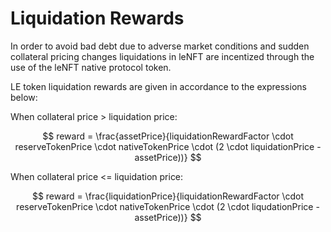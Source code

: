 # Liquidation Rewards

In order to avoid bad debt due to adverse market conditions and sudden collateral pricing changes liquidations in leNFT are incentized through the use of the leNFT native protocol token.

LE token liquidation rewards are given in accordance to the expressions below:

When collateral price > liquidation price:

$$
reward = \frac{assetPrice}{liquidationRewardFactor \cdot reserveTokenPrice \cdot nativeTokenPrice \cdot (2 \cdot liquidationPrice  - assetPrice))}
$$

When collateral price <= liquidation price:

$$
reward = \frac{liquidationPrice}{liquidationRewardFactor  \cdot reserveTokenPrice \cdot nativeTokenPrice \cdot (2 \cdot liqudationPrice - assetPrice))}
$$

